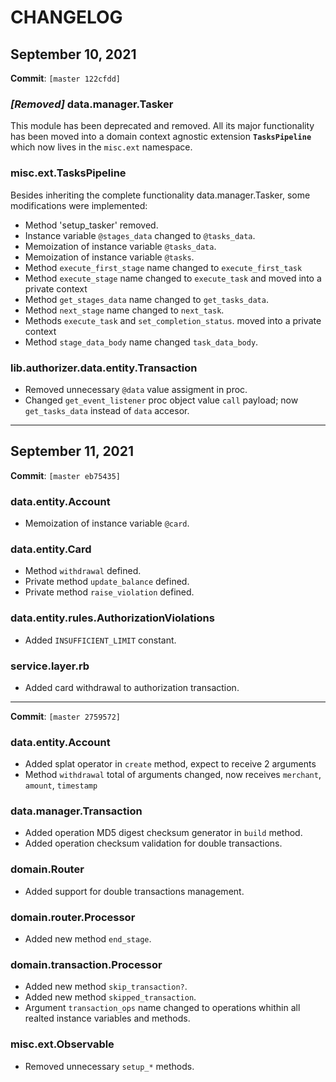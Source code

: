 # CHANGELOG

## September 10, 2021

**Commit**: `[master 122cfdd]`

### _[Removed]_ data.manager.Tasker

This module has been deprecated and removed. All its major functionality has been moved into a domain context agnostic extension __`TasksPipeline`__ which now lives in the `misc.ext` namespace.


### misc.ext.TasksPipeline

Besides inheriting the complete functionality data.manager.Tasker, some modifications were implemented:
        
- Method 'setup_tasker' removed.
- Instance variable `@stages_data` changed to `@tasks_data`.
- Memoization of instance variable `@tasks_data`.
- Memoization of instance variable `@tasks`.
- Method `execute_first_stage` name changed to `execute_first_task`
- Method `execute_stage` name changed to `execute_task` and moved into a private context
- Method `get_stages_data` name changed to `get_tasks_data`.
- Method `next_stage` name changed to `next_task`.
- Methods `execute_task` and `set_completion_status`. 
  moved into a private context
- Method `stage_data_body` name changed `task_data_body`.

### lib.authorizer.data.entity.Transaction

- Removed unnecessary `@data` value assigment in proc.
- Changed `get_event_listener` proc object value `call` payload; now `get_tasks_data` instead of `data` accesor.

---

## September 11, 2021

**Commit**: `[master eb75435]`

### data.entity.Account

- Memoization of instance variable `@card`.

### data.entity.Card

- Method `withdrawal` defined.
- Private method `update_balance` defined.
- Private method `raise_violation` defined.

### data.entity.rules.AuthorizationViolations

- Added `INSUFFICIENT_LIMIT` constant.

### service.layer.rb

- Added card withdrawal to authorization transaction.

---

**Commit**: `[master 2759572]`

### data.entity.Account

- Added splat operator in `create` method, expect to receive 2 arguments
- Method `withdrawal` total of arguments changed, now receives `merchant`, `amount`, `timestamp`

### data.manager.Transaction

- Added operation MD5 digest checksum generator in `build` method.
- Added operation checksum validation for double transactions.

### domain.Router

- Added support for double transactions management.

### domain.router.Processor

- Added new method `end_stage`.

### domain.transaction.Processor

- Added new method `skip_transaction?`.
- Added new method `skipped_transaction`.
- Argument `transaction_ops` name changed to operations whithin all realted instance variables and methods.

### misc.ext.Observable

- Removed unnecessary `setup_*` methods.